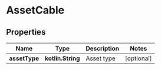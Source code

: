 
# AssetCable

## Properties
Name | Type | Description | Notes
------------ | ------------- | ------------- | -------------
**assetType** | **kotlin.String** | Asset type |  [optional]



